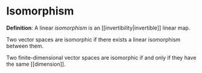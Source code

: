 # Isomorphism
**Definition**: A linear *isomorphism* is an [[invertibility|invertible]] linear map.

Two vector spaces are isomorphic if there exists a linear isomorphism between them.

Two finite-dimensional vector spaces are isomorphic if and only if they have the same [[dimension]].